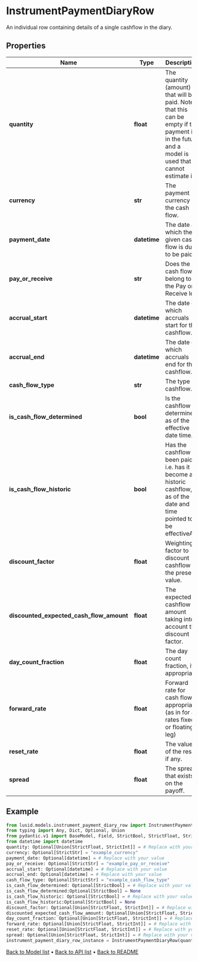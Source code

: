 # InstrumentPaymentDiaryRow

An individual row containing details of a single cashflow in the diary.
## Properties
Name | Type | Description | Notes
------------ | ------------- | ------------- | -------------
**quantity** | **float** | The quantity (amount) that will be paid. Note that this can be empty if the payment is in the future and a model is used that cannot estimate it. | [optional] 
**currency** | **str** | The payment currency of the cash flow. | [optional] 
**payment_date** | **datetime** | The date at which the given cash flow is due to be paid. | [optional] 
**pay_or_receive** | **str** | Does the cash flow belong to the Pay or Receive leg. | [optional] 
**accrual_start** | **datetime** | The date on which accruals start for this cashflow. | [optional] 
**accrual_end** | **datetime** | The date on which accruals end for this cashflow. | [optional] 
**cash_flow_type** | **str** | The type of cashflow. | [optional] 
**is_cash_flow_determined** | **bool** | Is the cashflow determined as of the effective date time. | [optional] 
**is_cash_flow_historic** | **bool** | Has the cashflow been paid, i.e. has it become a historic cashflow, as of the date and time pointed to be effectiveAt. | [optional] 
**discount_factor** | **float** | Weighting factor to discount cashflow to the present value. | [optional] 
**discounted_expected_cash_flow_amount** | **float** | The expected cashflow amount taking into account the discount factor. | [optional] 
**day_count_fraction** | **float** | The day count fraction, if appropriate. | [optional] 
**forward_rate** | **float** | Forward rate for cash flow if appropriate. (as in for a rates fixed or floating leg) | [optional] 
**reset_rate** | **float** | The value of the reset, if any. | [optional] 
**spread** | **float** | The spread that exists on the payoff. | [optional] 
## Example

```python
from lusid.models.instrument_payment_diary_row import InstrumentPaymentDiaryRow
from typing import Any, Dict, Optional, Union
from pydantic.v1 import BaseModel, Field, StrictBool, StrictFloat, StrictInt, StrictStr
from datetime import datetime
quantity: Optional[Union[StrictFloat, StrictInt]] = # Replace with your value
currency: Optional[StrictStr] = "example_currency"
payment_date: Optional[datetime] = # Replace with your value
pay_or_receive: Optional[StrictStr] = "example_pay_or_receive"
accrual_start: Optional[datetime] = # Replace with your value
accrual_end: Optional[datetime] = # Replace with your value
cash_flow_type: Optional[StrictStr] = "example_cash_flow_type"
is_cash_flow_determined: Optional[StrictBool] = # Replace with your value
is_cash_flow_determined:Optional[StrictBool] = None
is_cash_flow_historic: Optional[StrictBool] = # Replace with your value
is_cash_flow_historic:Optional[StrictBool] = None
discount_factor: Optional[Union[StrictFloat, StrictInt]] = # Replace with your value
discounted_expected_cash_flow_amount: Optional[Union[StrictFloat, StrictInt]] = # Replace with your value
day_count_fraction: Optional[Union[StrictFloat, StrictInt]] = # Replace with your value
forward_rate: Optional[Union[StrictFloat, StrictInt]] = # Replace with your value
reset_rate: Optional[Union[StrictFloat, StrictInt]] = # Replace with your value
spread: Optional[Union[StrictFloat, StrictInt]] = # Replace with your value
instrument_payment_diary_row_instance = InstrumentPaymentDiaryRow(quantity=quantity, currency=currency, payment_date=payment_date, pay_or_receive=pay_or_receive, accrual_start=accrual_start, accrual_end=accrual_end, cash_flow_type=cash_flow_type, is_cash_flow_determined=is_cash_flow_determined, is_cash_flow_historic=is_cash_flow_historic, discount_factor=discount_factor, discounted_expected_cash_flow_amount=discounted_expected_cash_flow_amount, day_count_fraction=day_count_fraction, forward_rate=forward_rate, reset_rate=reset_rate, spread=spread)

```

[Back to Model list](../README.md#documentation-for-models) &#8226; [Back to API list](../README.md#documentation-for-api-endpoints) &#8226; [Back to README](../README.md)

